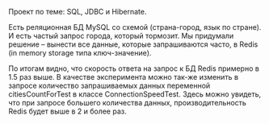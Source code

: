Проект по теме: SQL, JDBC и Hibernate.

Есть реляционная БД MySQL со схемой (страна-город, язык по стране). И есть частый запрос города, который тормозит. 
Мы придумали решение – вынести все данные, которые запрашиваются часто, в Redis (in memory storage типа ключ-значение).

По итогам видно, что скорость ответа на запрос к БД Redis примерно в 1.5 раз выше. В качестве эксперимента можно так-же 
изменить в запросе количество запрашиваемых данных переменной citiesCountForTest в классе ConnectionSpeedTest. 
Здесь можно увидеть, что при запросе большего количества данных, производительность Redis будет выше в 2 и более раз.